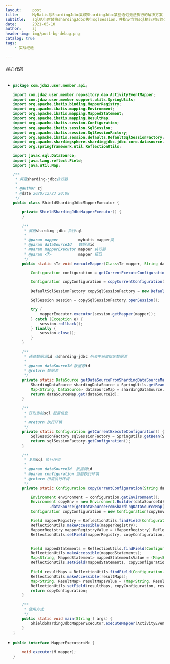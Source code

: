 ```yaml
---
layout:     post
title:      MyBatis与ShardingJdbc集成ShardingJdbc某些语句无法执行的解决方案
subtitle:   sql执行时替换shardingJdbc执行sqlSession，并指定当前sql执行对应的dataSource即可
date:       2021-05-10
author:     zj
header-img: img/post-bg-debug.png
catalog: true
tags:
    - 实战经验

---
```


###### 核心代码

- ```java
  package com.jdaz.user.member.api;
  
  import com.jdaz.user.member.repository.dao.ActivityEventMapper;
  import com.jdaz.user.member.support.utils.SpringUtils;
  import org.apache.ibatis.binding.MapperRegistry;
  import org.apache.ibatis.mapping.Environment;
  import org.apache.ibatis.mapping.MappedStatement;
  import org.apache.ibatis.mapping.ResultMap;
  import org.apache.ibatis.session.Configuration;
  import org.apache.ibatis.session.SqlSession;
  import org.apache.ibatis.session.SqlSessionFactory;
  import org.apache.ibatis.session.defaults.DefaultSqlSessionFactory;
  import org.apache.shardingsphere.shardingjdbc.jdbc.core.datasource.ShardingDataSource;
  import org.springframework.util.ReflectionUtils;
  
  import javax.sql.DataSource;
  import java.lang.reflect.Field;
  import java.util.Map;
  
  /**
   * 屏蔽sharding-jdbc执行器
   *
   * @author zj
   * @date 2020/12/23 20:08
   */
  public class ShieldShardingJdbcMapperExecutor {
  
      private ShieldShardingJdbcMapperExecutor() {
      }
  
      /**
       * 屏蔽sharding-jdbc 执行sql
       *
       * @param mapper         mybatis mapper类
       * @param dataSourceId   数据源id
       * @param mapperExecutor mapper 执行器
       * @param <T>            mapper 接口
       */
      public static <T> void executeMapper(Class<T> mapper, String dataSourceId, MapperExecutor<T> mapperExecutor) {
  
          Configuration configuration = getCurrentExecuteConfiguration();
  
          Configuration copyConfiguration = copyCurrentConfiguration(dataSourceId, configuration);
  
          DefaultSqlSessionFactory copySqlSessionFactory = new DefaultSqlSessionFactory(copyConfiguration);
  
          SqlSession session = copySqlSessionFactory.openSession();
  
          try {
              mapperExecutor.executor(session.getMapper(mapper));
          } catch (Exception e) {
              session.rollback();
          } finally {
              session.close();
          }
      }
  
      /**
       * 通过数据源id 从sharding-jdbc 列表中获取指定数据源
       *
       * @param dataSourceId 数据源id
       * @return 数据源
       */
      private static DataSource getDataSourceFromShardingDataSourceMap(String dataSourceId) {
          ShardingDataSource shardingDataSource = SpringUtils.getBean(ShardingDataSource.class);
          Map<String, DataSource> dataSourceMap = shardingDataSource.getConnection().getDataSourceMap();
          return dataSourceMap.get(dataSourceId);
      }
  
      /**
       * 获取当前sql 配置信息
       *
       * @return 执行环境
       */
      private static Configuration getCurrentExecuteConfiguration() {
          SqlSessionFactory sqlSessionFactory = SpringUtils.getBean(SqlSessionFactory.class);
          return sqlSessionFactory.getConfiguration();
      }
  
      /**
       * 复制sql 执行环境
       *
       * @param dataSourceId  数据源id
       * @param configuration 当前执行环境
       * @return 所需执行环境
       */
      private static Configuration copyCurrentConfiguration(String dataSourceId, Configuration configuration) {
  
          Environment environment = configuration.getEnvironment();
          Environment copyEnv = new Environment.Builder(dataSourceId)
                  .dataSource(getDataSourceFromShardingDataSourceMap(dataSourceId)).transactionFactory(environment.getTransactionFactory()).build();
          Configuration copyConfiguration = new Configuration(copyEnv);
  
          Field mapperRegistry = ReflectionUtils.findField(Configuration.class, "mapperRegistry");
          ReflectionUtils.makeAccessible(mapperRegistry);
          MapperRegistry mapperRegistryValue = (MapperRegistry) ReflectionUtils.getField(mapperRegistry, configuration);
          ReflectionUtils.setField(mapperRegistry, copyConfiguration, mapperRegistryValue);
  
  
          Field mappedStatements = ReflectionUtils.findField(Configuration.class, "mappedStatements");
          ReflectionUtils.makeAccessible(mappedStatements);
          Map<String, MappedStatement> mappedStatementsValue = (Map<String, MappedStatement>) ReflectionUtils.getField(mappedStatements, configuration);
          ReflectionUtils.setField(mappedStatements, copyConfiguration, mappedStatementsValue);
  
          Field resultMaps = ReflectionUtils.findField(Configuration.class, "resultMaps");
          ReflectionUtils.makeAccessible(resultMaps);
          Map<String, ResultMap> resultMapsValue = (Map<String, ResultMap>) ReflectionUtils.getField(resultMaps, configuration);
          ReflectionUtils.setField(resultMaps, copyConfiguration, resultMapsValue);
          return copyConfiguration;
      }
  
      /**
       * 使用方式
       */
      public static void main(String[] args) {
          ShieldShardingJdbcMapperExecutor.executeMapper(ActivityEventMapper.class, "ds1", ActivityEventMapper::selectList);
      }
  }
  
  ```

  

- ```java
  public interface MapperExecutor<M> {
  
      void executor(M mapper);
  }
  ```

  
